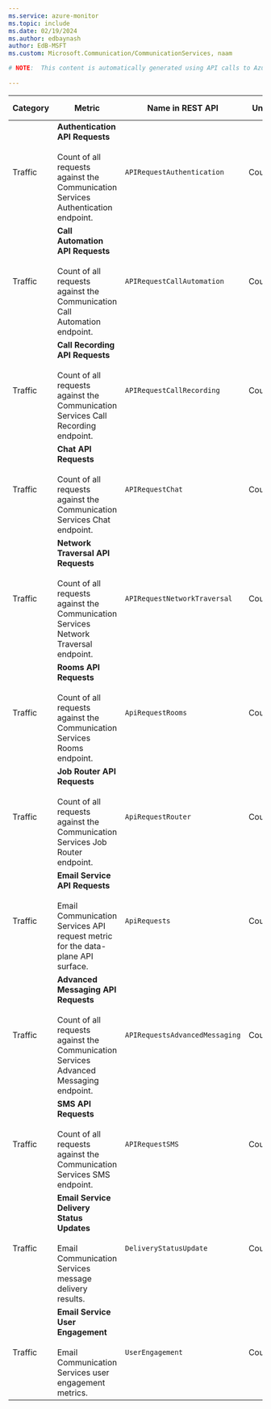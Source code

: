 ```yaml
---
ms.service: azure-monitor
ms.topic: include
ms.date: 02/19/2024
ms.author: edbaynash
author: EdB-MSFT
ms.custom: Microsoft.Communication/CommunicationServices, naam

# NOTE:  This content is automatically generated using API calls to Azure. Any edits made on these files will be overwritten in the next run of the script. 
 
---
```



|Category|Metric|Name in REST API|Unit|Aggregation|Dimensions|Time Grains|DS Export|
|---|---|---|---|---|---|---|---|
|Traffic|**Authentication API Requests**<br><br>Count of all requests against the Communication Services Authentication endpoint. |`APIRequestAuthentication` |Count |Count |`Operation`, `StatusCode`, `StatusCodeClass`|PT1M |No|
|Traffic|**Call Automation API Requests**<br><br>Count of all requests against the Communication Call Automation endpoint. |`APIRequestCallAutomation` |Count |Count |`Operation`, `StatusCode`, `StatusCodeClass`, `ApiVersion`|PT1M |Yes|
|Traffic|**Call Recording API Requests**<br><br>Count of all requests against the Communication Services Call Recording endpoint. |`APIRequestCallRecording` |Count |Count |`Operation`, `StatusCode`, `StatusCodeClass`|PT1M |Yes|
|Traffic|**Chat API Requests**<br><br>Count of all requests against the Communication Services Chat endpoint. |`APIRequestChat` |Count |Count |`Operation`, `StatusCode`, `StatusCodeClass`|PT1M |Yes|
|Traffic|**Network Traversal API Requests**<br><br>Count of all requests against the Communication Services Network Traversal endpoint. |`APIRequestNetworkTraversal` |Count |Count |`Operation`, `StatusCode`, `StatusCodeClass`|PT1M |No|
|Traffic|**Rooms API Requests**<br><br>Count of all requests against the Communication Services Rooms endpoint. |`ApiRequestRooms` |Count |Count |`Operation`, `StatusCode`, `StatusCodeClass`|PT1M |Yes|
|Traffic|**Job Router API Requests**<br><br>Count of all requests against the Communication Services Job Router endpoint. |`ApiRequestRouter` |Count |Count |`OperationName`, `StatusCode`, `StatusCodeSubClass`, `ApiVersion`|PT1M |Yes|
|Traffic|**Email Service API Requests**<br><br>Email Communication Services API request metric for the data-plane API surface. |`ApiRequests` |Count |Count |`Operation`, `StatusCode`, `StatusCodeClass`, `StatusCodeReason`|PT1M |Yes|
|Traffic|**Advanced Messaging API Requests**<br><br>Count of all requests against the Communication Services Advanced Messaging endpoint. |`APIRequestsAdvancedMessaging` |Count |Count |`Operation`, `StatusCode`, `StatusCodeClass`, `ChannelType`, `ApiVersion`, `MessageStatus`|PT1M |Yes|
|Traffic|**SMS API Requests**<br><br>Count of all requests against the Communication Services SMS endpoint. |`APIRequestSMS` |Count |Count |`Operation`, `StatusCode`, `StatusCodeClass`, `ErrorCode`, `NumberType`, `Country`, `OptAction`|PT1M |Yes|
|Traffic|**Email Service Delivery Status Updates**<br><br>Email Communication Services message delivery results. |`DeliveryStatusUpdate` |Count |Count |`MessageStatus`, `Result`, `SmtpStatusCode`, `EnhancedSmtpStatusCode`, `SenderDomain`, `IsHardBounce`|PT1M |Yes|
|Traffic|**Email Service User Engagement**<br><br>Email Communication Services user engagement metrics. |`UserEngagement` |Count |Count |`EngagementType`|PT1M |Yes|